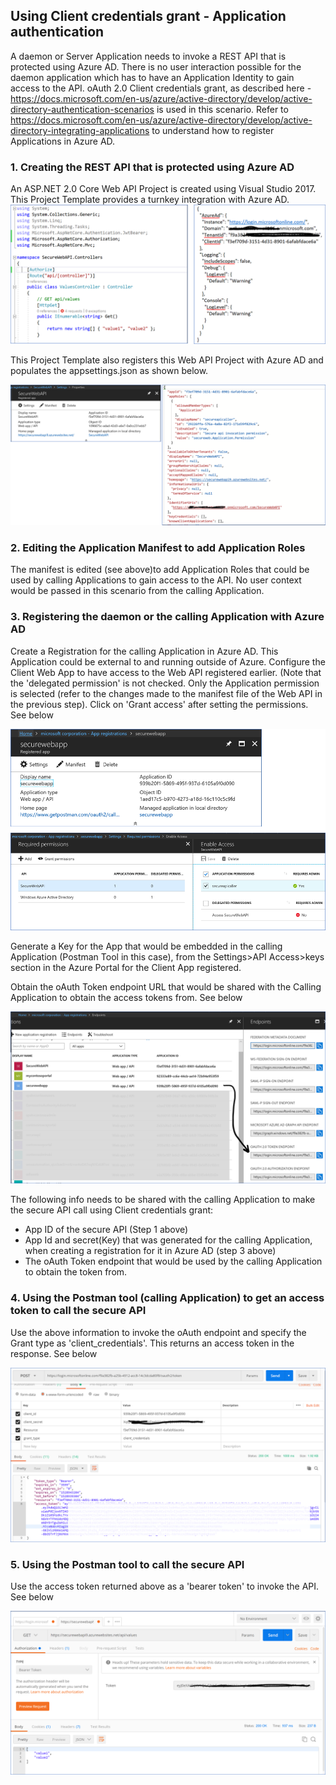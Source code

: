 ## Using Client credentials grant - Application authentication

A daemon or Server Application needs to invoke a REST API that is protected using Azure AD. There is no user interaction possible for the daemon application which has to have an Application Identity to gain access to the API. oAuth 2.0 Client credentials grant, as described here - https://docs.microsoft.com/en-us/azure/active-directory/develop/active-directory-authentication-scenarios is used in this scenario. Refer to https://docs.microsoft.com/en-us/azure/active-directory/develop/active-directory-integrating-applications to understand how to register Applications in Azure AD.

### 1. Creating the REST API that is protected using Azure AD
An ASP.NET 2.0 Core Web API Project is created using Visual Studio 2017. This Project Template provides a turnkey integration with Azure AD. 
![GitHub Logo](/images/appconfig.png)

This Project Template also registers this Web API Project with Azure AD and populates the appsettings.json as shown below.

![GitHub Logo](/images/appregistration.png)

### 2. Editing the Application Manifest to add Application Roles
The manifest is edited (see above)to add Application Roles that could be used by calling Applications to gain access to the API. No user context would be passed in this scenario from the calling Application.

### 3. Registering the daemon or the calling Application with Azure AD
Create a Registration for the calling Application in Azure AD. This Application could be external to and running outside of Azure.
Configure the Client Web App to have access to the Web API registered earlier. (Note that the 'delegated permission' is not checked. Only the Application permission is selected (refer to the changes made to the manifest file of the Web API in the previous step). Click on 'Grant access' after setting the permissions. See below

![GitHub Logo](/images/clientappregn.png)

Generate a Key for the App that would be embedded in the calling Application (Postman Tool in this case), from the Settings>API Access>keys section in the Azure Portal for the Client App registered.

Obtain the oAuth Token endpoint URL that would be shared with the Calling Application to obtain the access tokens from. See below

![GitHub Logo](/images/tokenendpoint.png)

The following info needs to be shared with the calling Application to make the secure API call using Client credentials grant:
- App ID of the secure API (Step 1 above)
- App Id and secret(Key) that was generated for the calling Application, when creating a registration for it in Azure AD (step 3 above)
- The oAuth Token endpoint that would be used by the calling Application to obtain the token from.

### 4. Using the Postman tool (calling Application) to get an access token to call the secure API
Use the above information to invoke the oAuth endpoint and specify the Grant type as 'client_credentials'. This returns an access token in the response. See below

![GitHub Logo](/images/accesstoken1.png)

### 5. Using the Postman tool to call the secure API
Use the access token returned above as a 'bearer token' to invoke the API. See below

![GitHub Logo](/images/callsecureapi1.png)
